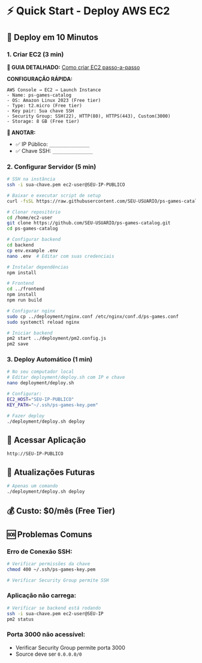 # ⚡ Quick Start - Deploy AWS EC2

## 🚀 Deploy em 10 Minutos

### 1. Criar EC2 (3 min)

**📖 GUIA DETALHADO:** [Como criar EC2 passo-a-passo](./criar-ec2.md)

**CONFIGURAÇÃO RÁPIDA:**
```
AWS Console → EC2 → Launch Instance
- Name: ps-games-catalog
- OS: Amazon Linux 2023 (Free tier)
- Type: t2.micro (Free tier)
- Key pair: Sua chave SSH
- Security Group: SSH(22), HTTP(80), HTTPS(443), Custom(3000)
- Storage: 8 GB (Free tier)
```

**📝 ANOTAR:**
- ✅ IP Público: `_______________`
- ✅ Chave SSH: `_______________`

### 2. Configurar Servidor (5 min)
```bash
# SSH na instância
ssh -i sua-chave.pem ec2-user@SEU-IP-PUBLICO

# Baixar e executar script de setup
curl -fsSL https://raw.githubusercontent.com/SEU-USUARIO/ps-games-catalog/main/deployment/server-setup.sh | bash

# Clonar repositório
cd /home/ec2-user
git clone https://github.com/SEU-USUARIO/ps-games-catalog.git
cd ps-games-catalog

# Configurar backend
cd backend
cp env.example .env
nano .env  # Editar com suas credenciais

# Instalar dependências
npm install

# Frontend
cd ../frontend
npm install
npm run build

# Configurar nginx
sudo cp ../deployment/nginx.conf /etc/nginx/conf.d/ps-games.conf
sudo systemctl reload nginx

# Iniciar backend
pm2 start ../deployment/pm2.config.js
pm2 save
```

### 3. Deploy Automático (1 min)
```bash
# No seu computador local
# Editar deployment/deploy.sh com IP e chave
nano deployment/deploy.sh

# Configurar:
EC2_HOST="SEU-IP-PUBLICO"
KEY_PATH="~/.ssh/ps-games-key.pem"

# Fazer deploy
./deployment/deploy.sh deploy
```

## 🎯 Acessar Aplicação
```
http://SEU-IP-PUBLICO
```

## 🔄 Atualizações Futuras
```bash
# Apenas um comando
./deployment/deploy.sh deploy
```

## 💰 Custo: $0/mês (Free Tier)

## 🆘 Problemas Comuns

### Erro de Conexão SSH:
```bash
# Verificar permissões da chave
chmod 400 ~/.ssh/ps-games-key.pem

# Verificar Security Group permite SSH
```

### Aplicação não carrega:
```bash
# Verificar se backend está rodando
ssh -i sua-chave.pem ec2-user@SEU-IP
pm2 status
```

### Porta 3000 não acessível:
- Verificar Security Group permite porta 3000
- Source deve ser `0.0.0.0/0` 